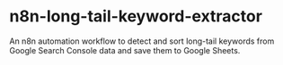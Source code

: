 # n8n-long-tail-keyword-extractor
An n8n automation workflow to detect and sort long-tail keywords from Google Search Console data and save them to Google Sheets.
